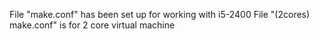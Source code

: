 File "make.conf" has been set up for working with i5-2400
File "(2cores) make.conf" is for 2 core virtual machine
